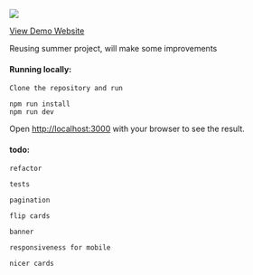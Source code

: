 ![](https://img.shields.io/website?down_message=offline&label=Vercel%20Deploy&logo=vercel&up_color=green&up_message=Online&url=https%3A%2F%2Fshoppies-ptiqppnvv.vercel.app%2F)

[ View Demo Website]( https://shoppies.rieryn.vercel.app/)

Reusing summer project, will make some improvements

#### Running locally:

```
Clone the repository and run

npm run install
npm run dev

```
Open [http://localhost:3000](http://localhost:3000) with your browser to see the result.


#### todo:
```
refactor

tests

pagination

flip cards

banner 

responsiveness for mobile

nicer cards
```



